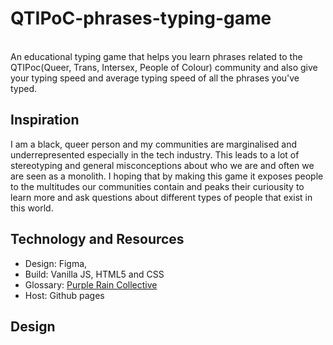 # QTIPoC-phrases-typing-game
<br/>
An educational typing game that helps you learn phrases related to the QTIPoc(Queer, Trans, Intersex, People of Colour) community and also give your typing speed and average typing speed of all the phrases you've typed.



## Inspiration
I am a black, queer person and my communities are marginalised and underrepresented especially in the tech industry. This leads to a lot of stereotyping and general misconceptions about who we are and often we are seen as a monolith. I hoping that by making this game it exposes people to the multitudes our communities contain and peaks their curiousity to learn more and ask questions about different types of people that exist in this world.


## Technology and Resources
- Design: Figma, 
- Build: Vanilla JS, HTML5 and CSS 
- Glossary: [Purple Rain Collective](https://purpleraincollective.com/glossary/) 
- Host: Github pages

## Design


